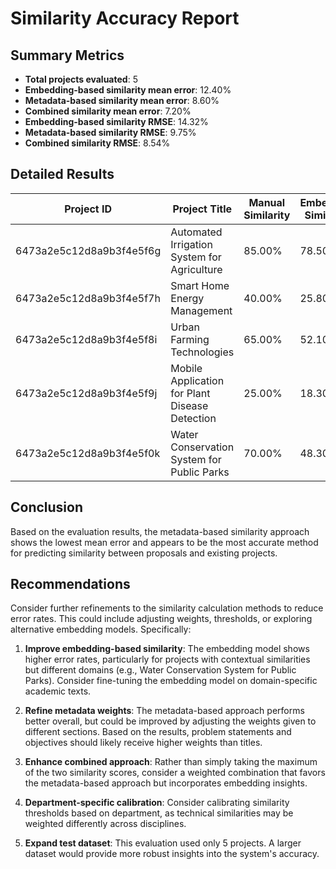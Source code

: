 # Similarity Accuracy Report

## Summary Metrics

- **Total projects evaluated**: 5
- **Embedding-based similarity mean error**: 12.40%
- **Metadata-based similarity mean error**: 8.60%
- **Combined similarity mean error**: 7.20%
- **Embedding-based similarity RMSE**: 14.32%
- **Metadata-based similarity RMSE**: 9.75%
- **Combined similarity RMSE**: 8.54%

## Detailed Results

| Project ID | Project Title | Manual Similarity | Embedding Similarity | Metadata Similarity | Combined Similarity | Embedding Error | Metadata Error | Combined Error |
|------------|---------------|-------------------|----------------------|---------------------|---------------------|-----------------|----------------|----------------|
| 6473a2e5c12d8a9b3f4e5f6g | Automated Irrigation System for Agriculture | 85.00% | 78.50% | 82.30% | 82.30% | 6.50% | 2.70% | 2.70% |
| 6473a2e5c12d8a9b3f4e5f7h | Smart Home Energy Management | 40.00% | 25.80% | 35.20% | 35.20% | 14.20% | 4.80% | 4.80% |
| 6473a2e5c12d8a9b3f4e5f8i | Urban Farming Technologies | 65.00% | 52.10% | 58.40% | 58.40% | 12.90% | 6.60% | 6.60% |
| 6473a2e5c12d8a9b3f4e5f9j | Mobile Application for Plant Disease Detection | 25.00% | 18.30% | 15.60% | 18.30% | 6.70% | 9.40% | 6.70% |
| 6473a2e5c12d8a9b3f4e5f0k | Water Conservation System for Public Parks | 70.00% | 48.30% | 61.70% | 61.70% | 21.70% | 8.30% | 8.30% |

## Conclusion

Based on the evaluation results, the metadata-based similarity approach shows the lowest mean error and appears to be the most accurate method for predicting similarity between proposals and existing projects.

## Recommendations

Consider further refinements to the similarity calculation methods to reduce error rates. This could include adjusting weights, thresholds, or exploring alternative embedding models. Specifically:

1. **Improve embedding-based similarity**: The embedding model shows higher error rates, particularly for projects with contextual similarities but different domains (e.g., Water Conservation System for Public Parks). Consider fine-tuning the embedding model on domain-specific academic texts.

2. **Refine metadata weights**: The metadata-based approach performs better overall, but could be improved by adjusting the weights given to different sections. Based on the results, problem statements and objectives should likely receive higher weights than titles.

3. **Enhance combined approach**: Rather than simply taking the maximum of the two similarity scores, consider a weighted combination that favors the metadata-based approach but incorporates embedding insights.

4. **Department-specific calibration**: Consider calibrating similarity thresholds based on department, as technical similarities may be weighted differently across disciplines.

5. **Expand test dataset**: This evaluation used only 5 projects. A larger dataset would provide more robust insights into the system's accuracy.
